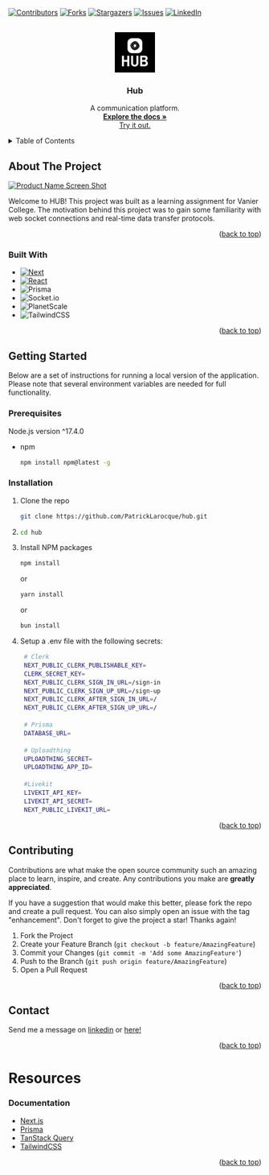 <!-- PROJECT SHIELDS -->
<!--
*** I'm using markdown "reference style" links for readability.
*** Reference links are enclosed in brackets [ ] instead of parentheses ( ).
*** See the bottom of this document for the declaration of the reference variables
*** for contributors-url, forks-url, etc. This is an optional, concise syntax you may use.
*** https://www.markdownguide.org/basic-syntax/#reference-style-links
-->
[![Contributors][contributors-shield]][contributors-url]
[![Forks][forks-shield]][forks-url]
[![Stargazers][stars-shield]][stars-url]
[![Issues][issues-shield]][issues-url]
[![LinkedIn][linkedin-shield]][linkedin-url]


<!-- PROJECT LOGO -->
<br />
<div align="center">
  <a href="https://github.com/PatrickLarocque/hub">
    <img src="/hub/public/logo-white.png" alt="Logo" width="80" height="80">
  </a>

<h3 align="center">Hub</h3>

  <p align="center">
    A communication platform.
    <br />
    <a href="https://github.com/PatrickLarocque/hub"><strong>Explore the docs »</strong></a>
    <br />
    <a href="https://hub.up.railway.app">Try it out.</a>
  </p>
</div>



<!-- TABLE OF CONTENTS -->
<details>
  <summary>Table of Contents</summary>
  <ol>
    <li>
      <a href="#about-the-project">About The Project</a>
      <ul>
        <li><a href="#built-with">Built With</a></li>
      </ul>
    </li>
    <li>
      <a href="#getting-started">Getting Started</a>
      <ul>
        <li><a href="#prerequisites">Prerequisites</a></li>
        <li><a href="#installation">Installation</a></li>
      </ul>
    </li>
    <li><a href="#contributing">Contributing</a></li>
    <li><a href="#contact">Contact</a></li>
    <li><a href="#resources">Resources</a></li>
  </ol>
</details>



<!-- ABOUT THE PROJECT -->
## About The Project

[![Product Name Screen Shot][product-screenshot]](https://example.com)

Welcome to HUB! This project was built as a learning assignment for Vanier College. The motivation behind this project
was to gain some familiarity with web socket connections and real-time data transfer protocols. 

<p align="right">(<a href="#readme-top">back to top</a>)</p>



### Built With

* [![Next][Next.js]][Next-url]
* [![React][React.js]][React-url]
* ![Prisma](https://img.shields.io/badge/Prisma-3982CE?style=for-the-badge&logo=Prisma&logoColor=white)
* ![Socket.io](https://img.shields.io/badge/Socket.io-black?style=for-the-badge&logo=socket.io&badgeColor=010101)
* ![PlanetScale](https://img.shields.io/badge/planetscale-%23000000.svg?style=for-the-badge&logo=planetscale&logoColor=white)
* ![TailwindCSS](https://img.shields.io/badge/tailwindcss-%2338B2AC.svg?style=for-the-badge&logo=tailwind-css&logoColor=white)

<p align="right">(<a href="#readme-top">back to top</a>)</p>



<!-- GETTING STARTED -->
## Getting Started

Below are a set of instructions for running a local version of the application. Please note that several environment variables are needed
for full functionality.

### Prerequisites

Node.js version ^17.4.0
* npm
  ```sh
  npm install npm@latest -g
  ```

### Installation

1. Clone the repo
   ```sh
   git clone https://github.com/PatrickLarocque/hub.git
   ```
2. ```sh
   cd hub
   ```
3. Install NPM packages
   ```sh
   npm install
   ```
   or
   ```sh
   yarn install
   ```
   or
   ```sh
   bun install
   ```
4. Setup a .env file with the following secrets:
   ```sh
    # Clerk
    NEXT_PUBLIC_CLERK_PUBLISHABLE_KEY=
    CLERK_SECRET_KEY=
    NEXT_PUBLIC_CLERK_SIGN_IN_URL=/sign-in
    NEXT_PUBLIC_CLERK_SIGN_UP_URL=/sign-up
    NEXT_PUBLIC_CLERK_AFTER_SIGN_IN_URL=/
    NEXT_PUBLIC_CLERK_AFTER_SIGN_UP_URL=/

    # Prisma
    DATABASE_URL=

    # Uploadthing
    UPLOADTHING_SECRET=
    UPLOADTHING_APP_ID=

    #Livekit
    LIVEKIT_API_KEY=
    LIVEKIT_API_SECRET=
    NEXT_PUBLIC_LIVEKIT_URL=
    ```

<p align="right">(<a href="#readme-top">back to top</a>)</p>

<!-- CONTRIBUTING -->
## Contributing

Contributions are what make the open source community such an amazing place to learn, inspire, and create. Any contributions you make are **greatly appreciated**.

If you have a suggestion that would make this better, please fork the repo and create a pull request. You can also simply open an issue with the tag "enhancement".
Don't forget to give the project a star! Thanks again!

1. Fork the Project
2. Create your Feature Branch (`git checkout -b feature/AmazingFeature`)
3. Commit your Changes (`git commit -m 'Add some AmazingFeature'`)
4. Push to the Branch (`git push origin feature/AmazingFeature`)
5. Open a Pull Request

<p align="right">(<a href="#readme-top">back to top</a>)</p>


<!-- CONTACT -->
## Contact

Send me a message on [linkedin](https://www.linkedin.com/in/patrick-larocque/) or [here!](https://www.patricklarocque.com/contact)


<p align="right">(<a href="#readme-top">back to top</a>)</p>


<!-- RESOURCES -->
# Resources
### Documentation

- [Next.js](https://nextjs.org/docs)
- [Prisma](https://www.prisma.io/docs)
- [TanStack Query](https://tanstack.com/query/latest/docs/react/overview)
- [TailwindCSS](https://tailwindcss.com/docs/installation)

<p align="right">(<a href="#readme-top">back to top</a>)</p>


<!-- MARKDOWN LINKS & IMAGES -->
<!-- https://www.markdownguide.org/basic-syntax/#reference-style-links -->
[contributors-shield]: https://img.shields.io/github/contributors/PatrickLarocque/hub.svg?style=for-the-badge
[contributors-url]: https://github.com/PatrickLarocque/hub/graphs/contributors
[forks-shield]: https://img.shields.io/github/forks/PatrickLarocque/hub.svg?style=for-the-badge
[forks-url]: https://github.com/PatrickLarocque/hub/network/members
[stars-shield]: https://img.shields.io/github/stars/PatrickLarocque/hub.svg?style=for-the-badge
[stars-url]: https://github.com/PatrickLarocque/hub/stargazers
[issues-shield]: https://img.shields.io/github/issues/github_username/repo_name.svg?style=for-the-badge
[issues-url]: https://github.com/PatrickLarocque/hub/issues
[linkedin-shield]: https://img.shields.io/badge/-LinkedIn-black.svg?style=for-the-badge&logo=linkedin&colorB=555
[linkedin-url]: https://www.linkedin.com/in/patrick-larocque/
[product-screenshot]: /hub/public/hub_inapp.png
[Next.js]: https://img.shields.io/badge/next.js-000000?style=for-the-badge&logo=nextdotjs&logoColor=white
[Next-url]: https://nextjs.org/
[React.js]: https://img.shields.io/badge/React-20232A?style=for-the-badge&logo=react&logoColor=61DAFB
[React-url]: https://reactjs.org/
